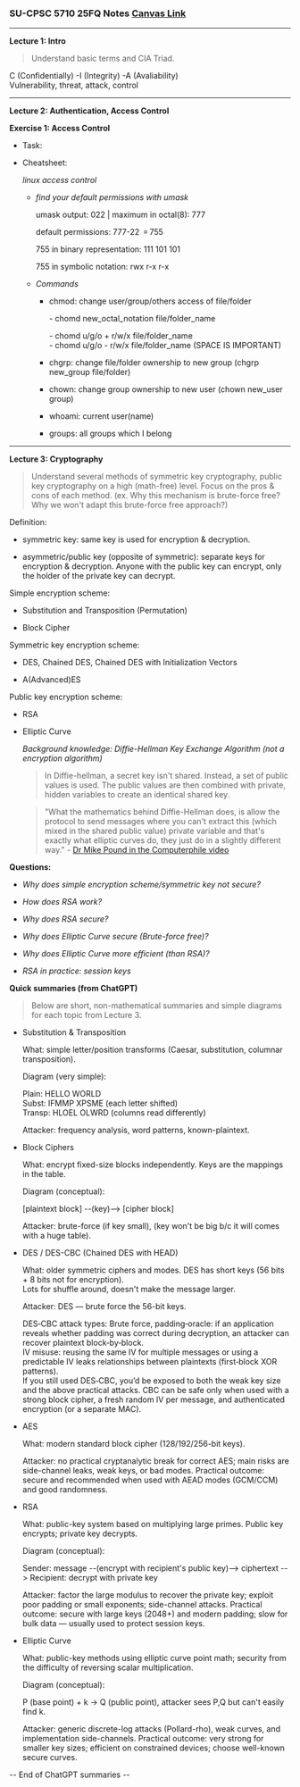 
### **SU-CPSC 5710 25FQ Notes** [Canvas Link](https://seattleu.instructure.com/courses/1623416)

***
**Lecture 1: Intro**
> Understand basic terms and CIA Triad.
>
C (Confidentially) -I (Integrity) -A (Avaliability)  
Vulnerability, threat, attack, control


***
**Lecture 2: Authentication, Access Control**


**Exercise 1: Access Control**

*   Task:
    
*   Cheatsheet:
    
    _linux access control_
    
    *   _find your default permissions with umask_
        
        umask output: 022 | maximum in octal(8): 777 
        
        default permissions: 777-22  = 755
        
        755 in binary representation: 111 101 101
        
        755 in symbolic notation: rwx r-x r-x
        
    *   _Commands_
        
        *   chmod: change user/group/others access of file/folder
            
            \- chomd new\_octal\_notation file/folder\_name
            
            \- chomd u/g/o + r/w/x file/folder\_name  
            \- chomd u/g/o - r/w/x file/folder\_name (SPACE IS IMPORTANT)
            
        *   chgrp: change file/folder ownership to new group (chgrp new\_group file/folder)
            
        *   chown: change group ownership to new user (chown new\_user group)
            
        *   whoami: current user(name)
            
        *   groups: all groups which I belong
            

***

**Lecture 3: Cryptography**

> Understand several methods of symmetric key cryptography, public key cryptography on a high (math-free) level. Focus on the pros & cons of each method. (ex. Why this mechanism is brute-force free? Why we won't adapt this brute-force free approach?)

Definition:

 *   symmetric key: same key is used for encryption & decryption.
     
 *   asymmetric/public key (opposite of symmetric): separate keys for encryption & decryption. Anyone with the public key can encrypt, only the holder of the private key can decrypt.
     

Simple encryption scheme:

*   Substitution and Transposition (Permutation)
    
*   Block Cipher
    

Symmetric key encryption scheme:

*   DES, Chained DES, Chained DES with Initialization Vectors
    
*   A(Advanced)ES
    

Public key encryption scheme:

*   RSA
    
*   Elliptic Curve
    
    _Background knowledge: Diffie-Hellman Key Exchange Algorithm (not a encryption algorithm)_
    
    > In Diffie-hellman, a secret key isn't shared. Instead, a set of public values is used. The public values are then combined with private, hidden variables to create an identical shared key.
    
    > "What the mathematics behind Diffie-Hellman does, is allow the protocol to send messages where you can't extract this (which mixed in the shared public value) private variable and that's exactly what elliptic curves do, they just do in a slightly different way." - [Dr Mike Pound in the Computerphile video](https://www.youtube.com/watch?v=NF1pwjL9-DE&list=PLzH6n4zXuckpoaxDKOOV26yhgoY2S-xYg&index=4)


**Questions:**
*  _Why does simple encryption scheme/symmetric key not secure?_

*   _How does RSA work?_
    
*   _Why does RSA secure?_
    
*   _Why does Elliptic Curve secure (Brute-force free)?_
    
*   _Why does Elliptic Curve more efficient (than RSA)?_
    
*   _RSA in practice: session keys_

**Quick summaries (from ChatGPT)**

>Below are short, non-mathematical summaries and simple diagrams for each topic from Lecture 3. 

- Substitution & Transposition

    What: simple letter/position transforms (Caesar, substitution, columnar transposition).

    Diagram (very simple):

    Plain:  HELLO WORLD  
    Subst:  IFMMP XPSME   (each letter shifted)  
    Transp: HLOEL OLWRD   (columns read differently)  

    Attacker: frequency analysis, word patterns, known-plaintext.

- Block Ciphers 

    What: encrypt fixed-size blocks independently. Keys are the mappings in the table.

    Diagram (conceptual):

    [plaintext block] --(key)--> [cipher block]

    Attacker: brute-force (if key small), (key won't be big b/c it will comes with a huge table).  

- DES / DES-CBC (Chained DES with HEAD)

    What: older symmetric ciphers and modes. DES has short keys (56 bits + 8 bits not for encryption).  
    Lots for shuffle around, doesn't make the message larger.  
    
    Attacker: DES — brute force the 56-bit keys.
     
    DES‑CBC attack types:
    Brute force, padding‑oracle: if an application reveals whether padding was correct during decryption, an attacker can recover plaintext block‑by‑block.  
    IV misuse: reusing the same IV for multiple messages or using a predictable IV leaks relationships between plaintexts (first‑block XOR patterns).  
    If you still used DES‑CBC, you’d be exposed to both the weak key size and the above practical attacks. CBC can be safe only when used with a strong block cipher, a fresh random IV per message, and authenticated encryption (or a separate MAC).

- AES 

    What: modern standard block cipher (128/192/256-bit keys).

    Attacker: no practical cryptanalytic break for correct AES; main risks are side-channel leaks, weak keys, or bad modes.
    Practical outcome: secure and recommended when used with AEAD modes (GCM/CCM) and good randomness.

- RSA 

    What: public-key system based on multiplying large primes. Public key encrypts; private key decrypts.

    Diagram (conceptual):

    Sender: message --(encrypt with recipient's public key)--> ciphertext --> Recipient: decrypt with private key

    Attacker: factor the large modulus to recover the private key; exploit poor padding or small exponents; side-channel attacks.
    Practical outcome: secure with large keys (2048+) and modern padding; slow for bulk data — usually used to protect session keys.

- Elliptic Curve 

    What: public-key methods using elliptic curve point math; security from the difficulty of reversing scalar multiplication.

    Diagram (conceptual):

    P (base point) + k -> Q (public point), attacker sees P,Q but can't easily find k.

    Attacker: generic discrete-log attacks (Pollard-rho), weak curves, and implementation side-channels.
    Practical outcome: very strong for smaller key sizes; efficient on constrained devices; choose well-known secure curves.

-- End of ChatGPT summaries --